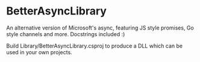 # BetterAsyncLibrary
An alternative version of Microsoft's async, featuring JS style promises, Go style channels and more.  Docstrings included :)

Build Library/BetterAsyncLibrary.csproj to produce a DLL which can be used in your own projects.
